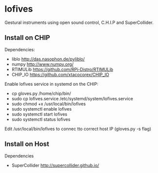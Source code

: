 # lofives
Gestural instruments using open sound control, C.H.I.P and SuperCollider.

## Install on CHIP

Dependencies:
- liblo http://das.nasophon.de/pyliblo/
- numpy http://www.numpy.org/
- RTIMULib https://github.com/RPi-Distro/RTIMULib 
- CHIP_IO https://github.com/xtacocorex/CHIP_IO

Enable lofives service in systemd on the CHIP:

- cp gloves.py /home/chip/bin/
- sudo cp lofives.service /etc/systemd/system/lofives.service 
- sudo chmod +x /usr/local/bin/lofives
- sudo systemctl enable lofives
- sudo systemctl start lofives
- sudo systemctl status lofives

Edit /usr/local/bin/lofives to connec tto correct host IP (gloves.py -s flag)

## Install on Host

Dependencies
- SuperCollider http://supercollider.github.io/


